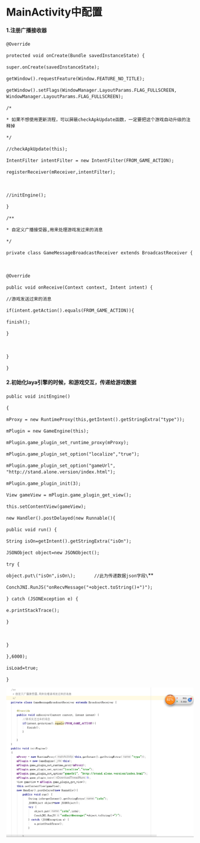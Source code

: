 # MainActivity中配置

#### 1.注册广播接收器

`@Override`

`protected void onCreate(Bundle savedInstanceState) {`

`super.onCreate(savedInstanceState);`

`getWindow().requestFeature(Window.FEATURE_NO_TITLE);`

`getWindow().setFlags(WindowManager.LayoutParams.FLAG_FULLSCREEN, WindowManager.LayoutParams.FLAG_FULLSCREEN);`

`/*`

`* 如果不想使用更新流程，可以屏蔽checkApkUpdate函数，一定要把这个游戏自动升级的注释掉`

`*/`

`//checkApkUpdate(this);`

`IntentFilter intentFilter = new IntentFilter(FROM_GAME_ACTION);`

`registerReceiver(mReceiver,intentFilter);`

`  
`

`//initEngine();`

`}`

`/**`

`* 自定义广播接受器,用来处理游戏发过来的消息`

`*/`

`private class GameMessageBroadcastReceiver extends BroadcastReceiver {`

`  
`

`@Override`

`public void onReceive(Context context, Intent intent) {`

`//游戏发送过来的消息`

`if(intent.getAction().equals(FROM_GAME_ACTION)){`

`finish();`

`}`

`  
`

`}`

`}`

#### 2.初始化laya引擎的时候，和游戏交互，传递给游戏数据

`public void initEngine()`

`{`

`mProxy = new RuntimeProxy(this,getIntent().getStringExtra("type"));`

`mPlugin = new GameEngine(this);`

`mPlugin.game_plugin_set_runtime_proxy(mProxy);`

`mPlugin.game_plugin_set_option("localize","true");`

`mPlugin.game_plugin_set_option("gameUrl", "http://stand.alone.version/index.html");`

`mPlugin.game_plugin_init(3);`

`View gameView = mPlugin.game_plugin_get_view();`

`this.setContentView(gameView);`

`new Handler().postDelayed(new Runnable(){`

`public void run() {`

`String isOn=getIntent().getStringExtra("isOn");`

`JSONObject object=new JSONObject();`

`try {`

`object.put\("isOn",isOn\);      
//此为传递数据json字段\`\*\*

`ConchJNI.RunJS("onRecvMessage("+object.toString()+")");`

`} catch (JSONException e) {`

`e.printStackTrace();`

`}`

`  
`

`}`

`},6000);`

`isLoad=true;`

`}`

![](/assets/TIM截图20180828175707.png)

